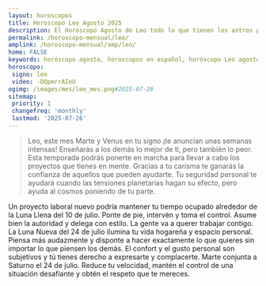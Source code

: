 ```yaml
---
layout: horoscopos
title: Horoscopo Leo Agosto 2025
description: El Horóscopo Agosto de Leo todo lo que tienen los astros preparados para este mes, amor, trabajo, familia. Todo sobre astrologia, tarot, predicciones. Horoscopo gratis en español, predicciones y astrología.
permalink: /horoscopo-mensual/leo/
amplink: /horoscopo-mensual/amp/leo/
home: FALSE
keywords: horóscopo agosto, horoscopos en español, horóscopo Leo agosto , horóscopo esperanza gracia, horoscop, horóscopos gratis, horoscopo Leo, Tarot, Astrologia, Zodíaco, Leo, horoscopo gratis, horoscopo del mes 
horoscopo:
 signo: leo
 video: -DQpmrrAIeU
ogimg: /images/mes/leo_mes.png#2025-07-26
sitemap:
 priority: 1
 changefreq: 'monthly'
 lastmod: '2025-07-26'
---
```



 > Leo, este mes Marte y Venus en tu signo ¡te anuncian unas semanas intensas! Enseñarás a los demás lo mejor de ti, pero también lo peor. Esta temporada podrás ponerte en marcha para llevar a cabo los proyectos que tienes en mente. Gracias a tu carisma te ganarás la confianza de aquellos que pueden ayudarte. Tu seguridad personal te ayudará cuando las tensiones planetarias hagan su efecto, pero ayuda al cosmos poniendo de tu parte.



Un proyecto laboral nuevo podría mantener tu tiempo ocupado alrededor de la Luna Llena del 10 de julio. Ponte de pie, intervén y toma el control. Asume bien la autoridad y delega con estilo. La gente va a querer trabajar contigo. La Luna Nueva del 24 de julio ilumina tu vida hogareña y espacio personal. Piensa más audazmente y disponte a hacer exactamente lo que quieres sin importar lo que piensen los demás. El confort y el gusto personal son subjetivos y tú tienes derecho a expresarte y complacerte. Marte conjunta a Saturno el 24 de julio. Reduce tu velocidad, mantén el control de una situación desafiante y obtén el respeto que te mereces.